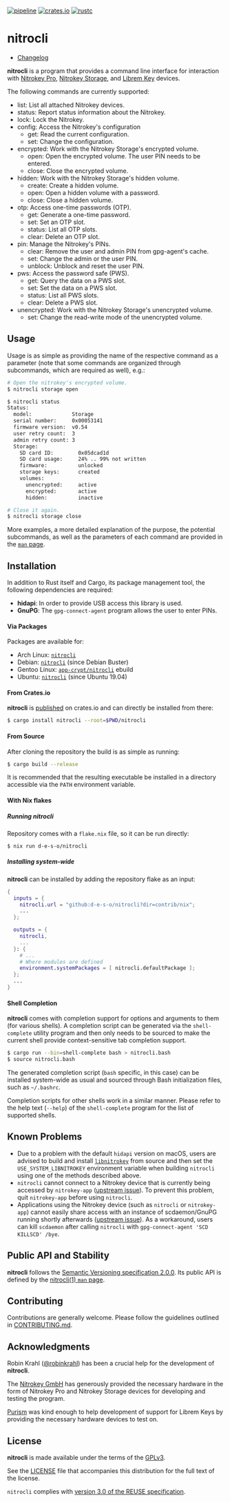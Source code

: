 [![pipeline](https://github.com/d-e-s-o/nitrocli/actions/workflows/.github/workflows/ci.yml/badge.svg)](https://github.com/d-e-s-o/nitrocli/commits/master)
[![crates.io](https://img.shields.io/crates/v/nitrocli.svg)](https://crates.io/crates/nitrocli)
[![rustc](https://img.shields.io/badge/rustc-1.47+-blue.svg)](https://blog.rust-lang.org/2020/10/08/Rust-1.47.html)

nitrocli
========

- [Changelog](CHANGELOG.md)

**nitrocli** is a program that provides a command line interface for
interaction with [Nitrokey Pro][nitrokey-pro], [Nitrokey
Storage][nitrokey-storage], and [Librem Key][librem-key] devices.


The following commands are currently supported:
- list: List all attached Nitrokey devices.
- status: Report status information about the Nitrokey.
- lock: Lock the Nitrokey.
- config: Access the Nitrokey's configuration
  - get: Read the current configuration.
  - set: Change the configuration.
- encrypted: Work with the Nitrokey Storage's encrypted volume.
  - open: Open the encrypted volume. The user PIN needs to be entered.
  - close: Close the encrypted volume.
- hidden: Work with the Nitrokey Storage's hidden volume.
  - create: Create a hidden volume.
  - open: Open a hidden volume with a password.
  - close: Close a hidden volume.
- otp: Access one-time passwords (OTP).
  - get: Generate a one-time password.
  - set: Set an OTP slot.
  - status: List all OTP slots.
  - clear: Delete an OTP slot.
- pin: Manage the Nitrokey's PINs.
  - clear: Remove the user and admin PIN from gpg-agent's cache.
  - set: Change the admin or the user PIN.
  - unblock: Unblock and reset the user PIN.
- pws: Access the password safe (PWS).
  - get: Query the data on a PWS slot.
  - set: Set the data on a PWS slot.
  - status: List all PWS slots.
  - clear: Delete a PWS slot.
- unencrypted: Work with the Nitrokey Storage's unencrypted volume.
  - set: Change the read-write mode of the unencrypted volume.


Usage
-----

Usage is as simple as providing the name of the respective command as a
parameter (note that some commands are organized through subcommands,
which are required as well), e.g.:
```bash
# Open the nitrokey's encrypted volume.
$ nitrocli storage open

$ nitrocli status
Status:
  model:             Storage
  serial number:     0x00053141
  firmware version:  v0.54
  user retry count:  3
  admin retry count: 3
  Storage:
    SD card ID:        0x05dcad1d
    SD card usage:     24% .. 99% not written
    firmware:          unlocked
    storage keys:      created
    volumes:
      unencrypted:     active
      encrypted:       active
      hidden:          inactive

# Close it again.
$ nitrocli storage close
```

More examples, a more detailed explanation of the purpose, the potential
subcommands, as well as the parameters of each command are provided in
the [`man` page](doc/nitrocli.1.pdf).


Installation
------------

In addition to Rust itself and Cargo, its package management tool, the
following dependencies are required:
- **hidapi**: In order to provide USB access this library is used.
- **GnuPG**: The `gpg-connect-agent` program allows the user to enter
             PINs.

#### Via Packages
Packages are available for:
- Arch Linux: [`nitrocli`][nitrocli-arch]
- Debian: [`nitrocli`][nitrocli-debian] (since Debian Buster)
- Gentoo Linux: [`app-crypt/nitrocli`][nitrocli-gentoo] ebuild
- Ubuntu: [`nitrocli`][nitrocli-ubuntu] (since Ubuntu 19.04)

#### From Crates.io
**nitrocli** is [published][nitrocli-cratesio] on crates.io and can
directly be installed from there:
```bash
$ cargo install nitrocli --root=$PWD/nitrocli
```

#### From Source
After cloning the repository the build is as simple as running:
```bash
$ cargo build --release
```

It is recommended that the resulting executable be installed in a
directory accessible via the `PATH` environment variable.

#### With Nix flakes
##### Running nitrocli
Repository comes with a `flake.nix` file, so it can be run directly:

```sh
$ nix run d-e-s-o/nitrocli
```

##### Installing system-wide
**nitrocli** can be installed by adding the repository flake as an input:

```nix
{
  inputs = {
    nitrocli.url = "github:d-e-s-o/nitrocli?dir=contrib/nix";
    ...
  };

  outputs = {
    nitrocli,
    ...
  }: {
    # ...
    # Where modules are defined
    environment.systemPackages = [ nitrocli.defaultPackage ];
  };
  ...
}
```

#### Shell Completion
**nitrocli** comes with completion support for options and arguments to
them (for various shells). A completion script can be generated via the
`shell-complete` utility program and then only needs to be sourced to
make the current shell provide context-sensitive tab completion support.
```bash
$ cargo run --bin=shell-complete bash > nitrocli.bash
$ source nitrocli.bash
```

The generated completion script (`bash` specific, in this case) can be
installed system-wide as usual and sourced through Bash initialization
files, such as `~/.bashrc`.

Completion scripts for other shells work in a similar manner. Please
refer to the help text (`--help`) of the `shell-complete` program for
the list of supported shells.


Known Problems
--------------

- Due to a problem with the default `hidapi` version on macOS, users are
  advised to build and install [`libnitrokey`][] from source and then
  set the `USE_SYSTEM_LIBNITROKEY` environment variable when building
  `nitrocli` using one of the methods described above.
- `nitrocli` cannot connect to a Nitrokey device that is currently being
  accessed by `nitrokey-app` ([upstream issue][libnitrokey#32]). To
  prevent this problem, quit `nitrokey-app` before using `nitrocli`.
- Applications using the Nitrokey device (such as `nitrocli` or
  `nitrokey-app`) cannot easily share access with an instance of
  scdaemon/GnuPG running shortly afterwards ([upstream
  issue][libnitrokey#137]). As a workaround, users can kill `scdaemon`
  after calling `nitrocli` with `gpg-connect-agent 'SCD KILLSCD' /bye`.


Public API and Stability
------------------------

**nitrocli** follows the [Semantic Versioning specification 2.0.0][semver].
Its public API is defined by the [nitrocli(1) `man` page](doc/nitrocli.1.pdf).


Contributing
------------

Contributions are generally welcome. Please follow the guidelines
outlined in [CONTRIBUTING.md](doc/CONTRIBUTING.md).


Acknowledgments
---------------

Robin Krahl ([@robinkrahl](https://github.com/robinkrahl)) has been
a crucial help for the development of **nitrocli**.

The [Nitrokey GmbH][nitrokey-gmbh] has generously provided the necessary
hardware in the form of Nitrokey Pro and Nitrokey Storage devices for
developing and testing the program.

[Purism][purism] was kind enough to help development of support for
Librem Keys by providing the necessary hardware devices to test on.


License
-------
**nitrocli** is made available under the terms of the
[GPLv3][gplv3-tldr].

See the [LICENSE](LICENSE) file that accompanies this distribution for
the full text of the license.

`nitrocli` complies with [version 3.0 of the REUSE specification][reuse].


[`libnitrokey`]: https://github.com/nitrokey/libnitrokey
[nitrokey-gmbh]: https://www.nitrokey.com
[nitrokey-pro]: https://shop.nitrokey.com/shop/product/nitrokey-pro-2-3
[nitrokey-storage]: https://shop.nitrokey.com/shop/product/nitrokey-storage-2-56
[librem-key]: https://puri.sm/products/librem-key/
[nitrocli-arch]: https://archlinux.org/packages/community/x86_64/nitrocli/
[nitrocli-cratesio]: https://crates.io/crates/nitrocli
[nitrocli-debian]: https://packages.debian.org/stable/nitrocli
[nitrocli-gentoo]: https://packages.gentoo.org/packages/app-crypt/nitrocli
[nitrocli-ubuntu]: https://packages.ubuntu.com/search?keywords=nitrocli
[gplv3-tldr]: https://tldrlegal.com/license/gnu-general-public-license-v3-(gpl-3)
[libnitrokey#32]: https://github.com/Nitrokey/libnitrokey/issues/32
[libnitrokey#137]: https://github.com/Nitrokey/libnitrokey/issues/137
[purism]: https://puri.sm/
[reuse]: https://reuse.software/practices/3.0/
[semver]: https://semver.org

